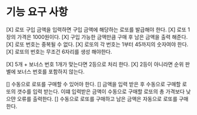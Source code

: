# 기능 요구 사항
[X] 로또 구입 금액을 입력하면 구입 금액에 해당하는 로또를 발급해야 한다.
[X] 로또 1장의 가격은 1000원이다.
[X] 구입 가능한 금액만큼 구매 후 남은 금액을 출력 해준다.
[X] 로또 번호는 중복될 수 없다.
[X] 로또의 각 번호는 1부터 45까지의 숫자여야 한다.
[X] 로또의 번호는 무조건 6자리를 생성 해야한다.

[X] 5개 + 보너스 번호 1개가 맞는다면 2등으로 처리 한다.
[X] 2등이 아니라면 순위 판별에 보너스 번호를 포함하지 않는다.

[] 수동으로 로또를 구매할 수 있어야 한다.
[] 금액을 입력 받은 후 수동으로 구매할 로또의 갯수를 입력 받는다. 이떄 입력받은 금액이 수동으로 구매할 로또의 총 가격보다 낮으먄 오류를 출력한다.
[] 수동으로 로또를 구매하고 남은 금액은 자동으로 로또를 구매한다.